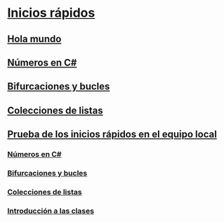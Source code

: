 # [Inicios rápidos](index.md)
## [Hola mundo](hello-world.yml)
## [Números en C#](numbers-in-csharp.yml)
## [Bifurcaciones y bucles](branches-and-loops.yml)
## [Colecciones de listas](list-collection.yml)
## [Prueba de los inicios rápidos en el equipo local](local-environment.md)
### [Números en C#](numbers-in-csharp-local.md)
### [Bifurcaciones y bucles](branches-and-loops-local.md)
### [Colecciones de listas](arrays-and-collections.md)
### [Introducción a las clases](introduction-to-classes.md)

